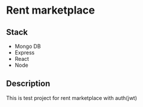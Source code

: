 # Rent marketplace

## Stack

- Mongo DB
- Express
- React
- Node

## Description

This is test project for rent marketplace with auth(jwt)
